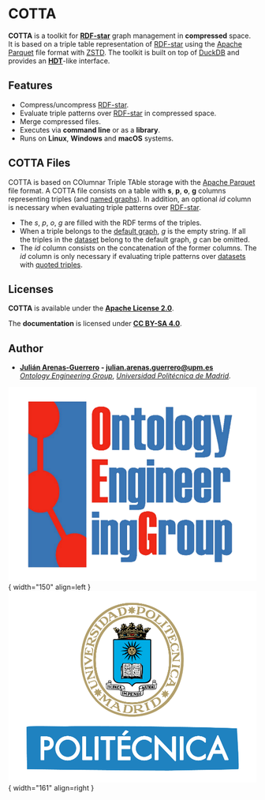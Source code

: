 # COTTA

**COTTA** is a toolkit for **[RDF-star](https://w3c.github.io/rdf-star/cg-spec/2021-12-17.html)** graph management in **compressed** space. It is based on a triple table representation of [RDF-star](https://w3c.github.io/rdf-star/cg-spec/2021-12-17.html) using the [Apache Parquet](https://parquet.apache.org/) file format with [ZSTD](https://en.wikipedia.org/wiki/Zstd). The toolkit is built on top of [DuckDB](https://duckdb.org/) and provides an **[HDT](https://www.rdfhdt.org/)**-like interface.

## Features

- Compress/uncompress [RDF-star](https://w3c.github.io/rdf-star/cg-spec/2021-12-17.html).
- Evaluate triple patterns over [RDF-star](https://w3c.github.io/rdf-star/cg-spec/2021-12-17.html) in compressed space.
- Merge compressed files.
- Executes via **command line** or as a **library**.
- Runs on **Linux**, **Windows** and **macOS** systems.

## COTTA Files

COTTA is based on COlumnar Triple TAble storage with the [Apache Parquet](https://parquet.apache.org/) file format. A COTTA file consists on a table with **s**, **p**, **o**, **g** columns representing triples (and [named graphs](https://www.w3.org/TR/rdf11-concepts/#dfn-named-graph)). In addition, an optional *id* column is necessary when evaluating triple patterns over [RDF-star](https://w3c.github.io/rdf-star/cg-spec/2021-12-17.html).

- The *s*, *p*, *o*, *g* are filled with the RDF terms of the triples.
- When a triple belongs to the [default graph](https://www.w3.org/TR/rdf11-concepts/#dfn-default-graph), *g* is the empty string. If all the triples in the [dataset](https://www.w3.org/TR/rdf11-concepts/#dfn-rdf-dataset) belong to the default graph, *g* can be omitted.
- The *id* column consists on the concatenation of the former columns. The *id* column is only necessary if evaluating triple patterns over [datasets](https://www.w3.org/TR/rdf11-concepts/#dfn-rdf-dataset) with [quoted triples](https://w3c.github.io/rdf-star/cg-spec/2021-12-17.html#dfn-quoted).

## Licenses

**COTTA** is available under the **[Apache License 2.0](https://github.com/morph-kgc/morph-kgc/blob/main/LICENSE)**.

The **documentation** is licensed under **[CC BY-SA 4.0](https://creativecommons.org/licenses/by-sa/4.0/)**.

## Author

- **[Julián Arenas-Guerrero](https://github.com/arenas-guerrero-julian/) - [julian.arenas.guerrero@upm.es](mailto:julian.arenas.guerrero@upm.es)**  
*[Ontology Engineering Group](https://oeg.fi.upm.es)*, *[Universidad Politécnica de Madrid](https://www.upm.es/internacional)*.


![OEG](assets/logo-oeg.png){ width="150" align=left } ![UPM](assets/logo-upm.png){ width="161" align=right }
